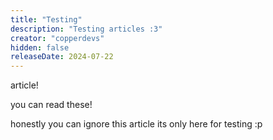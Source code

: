 ```yaml
---
title: "Testing"
description: "Testing articles :3"
creator: "copperdevs"
hidden: false
releaseDate: 2024-07-22
---
```


article!

you can read these!

honestly you can ignore this article its only here for testing :p